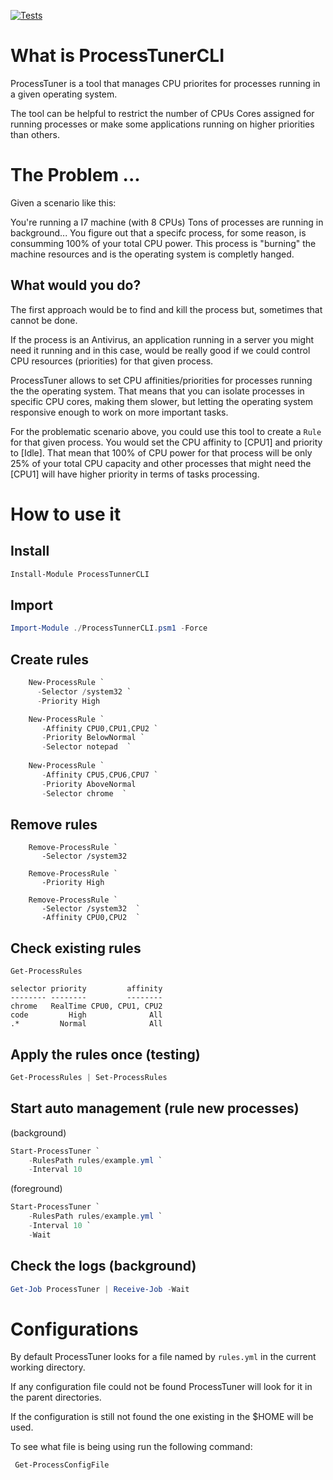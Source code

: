 [![Tests](https://github.com/jsoliveir/ProcessTunerCLI/actions/workflows/tests.yml/badge.svg)](https://github.com/jsoliveir/ProcessTunerCLI/actions/workflows/tests.yml)
# What is ProcessTunerCLI

ProcessTuner is a tool that manages CPU priorites for processes running in a given operating system. 

The tool can be helpful to restrict the number of CPUs Cores assigned for running processes or make some applications running on higher priorities than others.

# The Problem ...

Given a scenario like this:

You're running a I7 machine (with 8 CPUs)
Tons of processes are running in background...
You figure out that a specifc process, for some reason, is consumming 100% of your total CPU power.
This process is "burning" the machine resources and is the operating system is completly hanged.

## What would you do?

The first approach would be to find and kill the process but, sometimes that cannot be done.

If the process is an Antivirus, an application running in a server you might need it running and in this case, would be really good if we could control CPU resources (priorities) for that given process. 

ProcessTuner allows to set CPU affinities/priorities for processes running the the operating system. 
That means that you can isolate processes in specific CPU cores, making them slower, but letting the operating system responsive enough to work on more important tasks.

For the problematic scenario above, you could use this tool to create a `Rule` for that  given process. You would set the CPU affinity to [CPU1] and priority to [Idle].
That mean that 100% of CPU power for that process will be only 25% of your total CPU capacity and other processes that might need the [CPU1] will have higher priority in terms of tasks processing.

# How to use it

## Install

```powershell
Install-Module ProcessTunnerCLI 
```

## Import

```powershell
Import-Module ./ProcessTunnerCLI.psm1 -Force
```

## Create rules
```powershell
    New-ProcessRule `
      -Selector /system32 `
      -Priority High

    New-ProcessRule `
       -Affinity CPU0,CPU1,CPU2 `
       -Priority BelowNormal `
       -Selector notepad  `
    
    New-ProcessRule `
       -Affinity CPU5,CPU6,CPU7 `
       -Priority AboveNormal 
       -Selector chrome  `
```

## Remove rules
```powerhell
    Remove-ProcessRule `
       -Selector /system32
      
    Remove-ProcessRule `
       -Priority High

    Remove-ProcessRule `
       -Selector /system32  `
       -Affinity CPU0,CPU2  `
```

## Check existing rules
```powerhell
Get-ProcessRules
```
    selector priority         affinity
    -------- --------         --------
    chrome   RealTime CPU0, CPU1, CPU2
    code         High              All
    .*         Normal              All

## Apply the rules once (testing)

``` powershell
Get-ProcessRules | Set-ProcessRules
```

## Start auto management (rule new processes)

(background)
``` powershell
Start-ProcessTuner `
    -RulesPath rules/example.yml `
    -Interval 10
```
(foreground)
``` powershell
Start-ProcessTuner `
    -RulesPath rules/example.yml `
    -Interval 10 `
    -Wait 
```
## Check the logs (background)

``` powershell
Get-Job ProcessTuner | Receive-Job -Wait
```


# Configurations 

By default ProcessTuner looks for a file named by `rules.yml` in the current working directory.

If any configuration file could not be found ProcessTuner will look for it in the parent directories.

If the configuration is still not found the one existing in the $HOME will be used.

To see what file is being using run the following command:

```powershell
 Get-ProcessConfigFile
 ```


